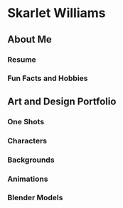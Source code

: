 # Skarlet Williams

## About Me

### Resume 

### Fun Facts and Hobbies

## Art and Design Portfolio

### One Shots

### Characters

### Backgrounds

### Animations

### Blender Models
